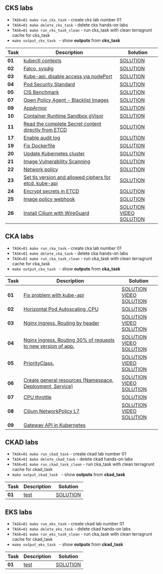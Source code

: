 ## CKS labs
- ``TASK=01 make run_cks_task`` - create cks lab number 01
- ``TASK=01 make delete_cks_task`` - delete cks hands-on labs
- ``TASK=01 make run_cks_task_clean`` - run cks_task with clean terragrunt cache  for  cks_task
- ``make output_cks_task `` - show **outputs** from   **cks_task**



| Task   | Description                                                                                        | Solution                                                                                                         |
|--------|----------------------------------------------------------------------------------------------------|------------------------------------------------------------------------------------------------------------------|
| **01** | [kubectl contexts](..%2Ftasks%2Fcks%2Flabs%2F01%2FREADME.MD)                                       | [SOLUTION](..%2Ftasks%2Fcks%2Flabs%2F01%2FSOLUTION.MD)                                                           |
| **02** | [Falco, sysdig](..%2Ftasks%2Fcks%2Flabs%2F02%2FREADME.MD)                                          | [SOLUTION](..%2Ftasks%2Fcks%2Flabs%2F02%2FSOLUTION.MD)                                                           |
| **03** | [Kube-api. disable access via nodePort](..%2Ftasks%2Fcks%2Flabs%2F03%2FREADME.MD)                  | [SOLUTION](..%2Ftasks%2Fcks%2Flabs%2F03%2FSOLUTION.MD)                                                           |
| **04** | [Pod Security Standard](..%2Ftasks%2Fcks%2Flabs%2F04%2FREADME.MD)                                  | [SOLUTION](..%2Ftasks%2Fcks%2Flabs%2F04%2FSOLUTION.MD)                                                           |
| **05** | [CIS Benchmark](..%2Ftasks%2Fcks%2Flabs%2F05%2FREADME.MD)                                          | [SOLUTION](..%2Ftasks%2Fcks%2Flabs%2F05%2FSOLUTION.MD)                                                           |
| **07** | [Open Policy Agent - Blacklist Images](..%2Ftasks%2Fcks%2Flabs%2F07%2FREADME.MD)                   | [SOLUTION](..%2Ftasks%2Fcks%2Flabs%2F07%2FSOLUTION.MD)                                                           |
| **09** | [AppArmor](..%2Ftasks%2Fcks%2Flabs%2F09%2FREADME.MD)                                               | [SOLUTION](..%2Ftasks%2Fcks%2Flabs%2F09%2FSOLUTION.MD)                                                           |
| **10** | [Container Runtime Sandbox gVisor](..%2Ftasks%2Fcks%2Flabs%2F10%2FREADME.MD)                       | [SOLUTION](..%2Ftasks%2Fcks%2Flabs%2F10%2FSOLUTION.MD)                                                           |
| **11** | [Read the complete Secret content directly from ETCD](..%2Ftasks%2Fcks%2Flabs%2F11%2FREADME.MD)    | [SOLUTION](..%2Ftasks%2Fcks%2Flabs%2F11%2FSOLUTION.MD)                                                           |
| **17** | [Enable audit log](..%2Ftasks%2Fcks%2Flabs%2F17%2FREADME.MD)                                       | [SOLUTION](..%2Ftasks%2Fcks%2Flabs%2F17%2FSOLUTION.MD)                                                           |
| **19** | [Fix Dockerfile](..%2Ftasks%2Fcks%2Flabs%2F19%2FREADME.MD)                                         | [SOLUTION](..%2Ftasks%2Fcks%2Flabs%2F19%2FSOLUTION.MD)                                                           |
| **20** | [Update Kubernetes cluster](..%2Ftasks%2Fcks%2Flabs%2F20%2FREADME.MD)                              | [SOLUTION](..%2Ftasks%2Fcks%2Flabs%2F20%2FSOLUTION.MD)                                                           |
| **21** | [Image Vulnerability Scanning](..%2Ftasks%2Fcks%2Flabs%2F21%2FREADME.MD)                           | [SOLUTION](..%2Ftasks%2Fcks%2Flabs%2F21%2FSOLUTION.MD)                                                           |
| **22** | [Network policy](..%2Ftasks%2Fcks%2Flabs%2F22%2FREADME.MD)                                         | [SOLUTION](..%2Ftasks%2Fcks%2Flabs%2F22%2FSOLUTION.MD)                                                           |
| **23** | [Set tls version and allowed ciphers for etcd, kube-api](..%2Ftasks%2Fcks%2Flabs%2F23%2FREADME.MD) | [SOLUTION](..%2Ftasks%2Fcks%2Flabs%2F23%2FSOLUTION.MD)                                                           |
| **24** | [Encrypt secrets in ETCD](..%2Ftasks%2Fcks%2Flabs%2F24%2FREADME.MD)                                | [SOLUTION](..%2Ftasks%2Fcks%2Flabs%2F24%2FSOLUTION.MD)                                                           |
| **25** | [Image policy webhook](..%2Ftasks%2Fcks%2Flabs%2F25%2FREADME.MD)                                   | [SOLUTION](..%2Ftasks%2Fcks%2Flabs%2F25%2FSOLUTION.MD)                                                           |
| **26** | [Install Cilium with WireGuard](..%2Ftasks%2Fcks%2Flabs%2F26%2FREADME.MD)                          | [SOLUTION](../tasks/cks/labs/26/worker/files/solutions/1.MD)  <br/>  [VIDEO SOLUTION](https://youtu.be/lVrkuX6CriQ) |




## CKA labs

- ``TASK=01 make run_cka_task`` - create cka lab number 01
- ``TASK=01 make delete_cka_task`` - delete cka hands-on labs
- ``TASK=01 make run_cka_task_clean`` - run cka_task with clean terragrunt cache  for  cka_task
- ``make output_cka_task `` - show **outputs** from   **cka_task**


| Task   | Description                                                                                               | Solution                                                                                                                           |
|--------|-----------------------------------------------------------------------------------------------------------|------------------------------------------------------------------------------------------------------------------------------------|
| **01** | [Fix problem with kube-api ](..%2Ftasks%2Fcka%2Flabs%2F01%2FREADME.MD)                                    | [SOLUTION](..%2Ftasks%2Fcka%2Flabs%2F01%2Fworker%2Ffiles%2Fsolutions%2F1.MD) <br/>  [VIDEO SOLUTION](https://youtu.be/OFHiI_XAXNU) |
| **02** | [Horizontal Pod Autoscaling .CPU ](..%2Ftasks%2Fcka%2Flabs%2F02%2FREADME.MD)                              | [SOLUTION](..%2Ftasks%2Fcka%2Flabs%2F02%2Fworker%2Ffiles%2Fsolutions%2F1.MD)                                                       |
| **03** | [Nginx ingress. Routing by header ](..%2Ftasks%2Fcka%2Flabs%2F03%2FREADME.MD)                             | [SOLUTION](..%2Ftasks%2Fcka%2Flabs%2F03%2Fworker%2Ffiles%2Fsolutions%2F1.MD) <br/>  [VIDEO SOLUTION](https://youtu.be/1-qA7RjSx4A) |
| **04** | [Nginx ingress. Routing 30% of requests to new version of app.](..%2Ftasks%2Fcka%2Flabs%2F04%2FREADME.MD) | [SOLUTION](..%2Ftasks%2Fcka%2Flabs%2F04%2Fworker%2Ffiles%2Fsolutions%2F1.MD) <br/>  [VIDEO SOLUTION](https://youtu.be/IC_0FeQtgwA) |
| **05** | [PriorityClass.](..%2Ftasks%2Fcka%2Flabs%2F05%2FREADME.MD)                                                | [SOLUTION](..%2Ftasks%2Fcka%2Flabs%2F05%2Fworker%2Ffiles%2Fsolutions%2F1.MD) <br/>  [VIDEO SOLUTION](https://youtu.be/7MhXfbiMfOM) |
| **06** | [Create general resources (Namespace, Deployment, Service)](..%2Ftasks%2Fcka%2Flabs%2F06%2FREADME.MD)     | [SOLUTION](..%2Ftasks%2Fcka%2Flabs%2F06%2Fworker%2Ffiles%2Fsolutions%2F1.MD) <br/>  [VIDEO SOLUTION](https://youtu.be/vqs_SUjKee8) |
| **07** | [CPU throttle](..%2Ftasks%2Fcka%2Flabs%2F07%2FREADME.MD)                                                  | [SOLUTION](..%2Ftasks%2Fcka%2Flabs%2F07%2Fworker%2Ffiles%2Fsolutions%2F1.MD)                                                       |
| **08** | [Cilium NetworkPolicy  L7](..%2Ftasks%2Fcka%2Flabs%2F08%2FREADME.MD)                                      | [SOLUTION](..%2Ftasks%2Fcka%2Flabs%2F08%2Fworker%2Ffiles%2Fsolutions%2F1.MD) <br/>  [VIDEO SOLUTION](https://youtu.be/eFZQi6sy3SQ) |
| **09** | [Gateway API in Kubernetes](..%2Ftasks%2Fcka%2Flabs%2F09%2FREADME.MD)   

## CKAD labs

- ``TASK=01 make run_ckad_task`` - create ckad lab number 01
- ``TASK=01 make delete_ckad_task`` - delete ckad hands-on labs
- ``TASK=01 make run_ckad_task_clean`` - run cka_task with clean terragrunt cache  for  ckad_task
- ``make output_ckad_task `` - show **outputs** from   **ckad_task**


| Task   | Description                                       | Solution                     |
|--------|---------------------------------------------------|------------------------------|
| **01** | [test ](..%2Ftasks%2Fcka%2Flabs%2F02%2FREADME.MD) | [SOLUTION](..%2Ftasks%2Fcka%2Flabs%2F02%2Fworker%2Ffiles%2Fsolutions%2F1.MD) |




## EKS labs

- ``TASK=01 make run_eks_task`` - create ckad lab number 01
- ``TASK=01 make delete_eks_task`` - delete ckad hands-on labs
- ``TASK=01 make run_eks_task_clean`` - run cka_task with clean terragrunt cache  for  ckad_task
- ``make output_eks_task `` - show **outputs** from   **ckad_task**


| Task   | Description                                       | Solution                     |
|--------|---------------------------------------------------|------------------------------|
| **01** | [test ](..%2Ftasks%2Fcka%2Flabs%2F02%2FREADME.MD) | [SOLUTION](..%2Ftasks%2Fcka%2Flabs%2F02%2Fworker%2Ffiles%2Fsolutions%2F1.MD) |
